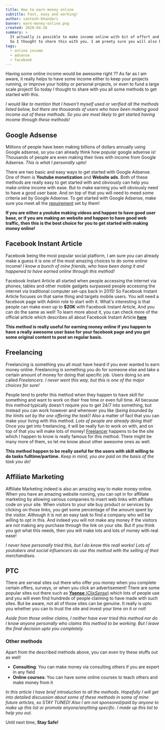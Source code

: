 ```yaml
---
title: How to earn money online
subtitle: Fast, easy and working!
author: santosh-bhandari
banner: earn-money-online.png
created: 2020-04-26
summary: >
  It actually is possible to make income online with bit of effort and dedication. I am personally making some money online doing stuffs I like.
  So I thought to share this with you. I am preety sure you will also be able to do so!
tags:
  - online income
  - adsense
  - facebook
---
```


Having some online income would be awesome right ?? As far as I am aware, it really helps to have some income either to keep your projects running, or improve your hobby or personal projects, or even to fund a large scale project! So today I thought to share with you all some methods to get started with this.

_I would like to mention that I haven't myself used or verified all the methods listed below, but there are thousands of users who have been making good income out of these methods. So you are most likely to get started having income through these methods!_

## **Google Adsense**

Millions of people have been making billions of dollars annually using Google adsense, so you can already think how popular google adsense is! Thousands of people are even making their lives with income from Google Adsense. _This is what I personally upto!_

There are two basic and easy ways to get started with Google Adsense. One of them is **Youtube monetization** and **Website ads**. Both of these methods are really easy to get started with and obviously can help you make online income with ease. But to make earning you will obviously need to have a good user base. And on top of that you will need to meed some criteria set by Google Adsense. To get started with Google Adsense, make sure you meet all the [requirement](https://support.google.com/adsense/answer/9724?hl=en) set by them!

**If you are either a youtube making videos and happen to have good user base, or if you are making an website and happen to have good web traffic, then this is the best choice for you to get started with making money online!**

## **Facebook Instant Article**

Facebook being the most popular social platform, I am sure you can already make a guess it is one of the most amazing choices to do some online income! _I know a bunch of mine friends, who have been doing it and happened to have earned online through this method!_

Facebook Instant Article all started when people accessing the internet via phones, tables and other mobile gadgets surpassed people accessing the internet via traditional computer set-ups back in 2015! So Facebook Instant Article focuses on that same thing and targets mobile users. You will need a facebook page with Admin role to start with it. What's interesting is that people can make even up to **$20K** with Facebook Instant Article, And you can do the same as well! To learn more about it, you can check more of the official article which describes all about Facebook Instant Article [**here**](https://instantarticles.fb.com)

**This method is really useful for earning money online if you happen to have a really awesome user base for your facebook page and you got some original content to post on regular basis.**

## **Freelancing**

Freelancing is something you all must have heard if you ever wanted to earn money online. Freelancing is something you do for someone else and take a certain amount of money for doing that specific job. Users doing so are called _Freelancers_. _I never went this way, but this is one of the major choices for sure!_

People tend to prefer this method when they happen to have skill for something and want to work on their free time or even full time. All because this method typically doesn't require you to get 24/7 into something, but instead you can work however and whenever you like (_being bounded by the limits set by the one offering the task_)! Also a matter of fact that you can make your living with this method. _Lots of people are already doing that!_ Once you get into freelancing, it will be really fun to work on with, and on top of that you will make lots of money! [Freelancer](https://freelancer.com) happens to be the site which I happen to know is really famous for this method. There might be many more of them, so let me know about other awesome ones as well.

**This method happen to be really useful for the users with skill willing to do tasks fulltime/partime.** _Keep in mind, you are paid on the basis of the task you do!_

## **Affiliate Marketing**

Affiliate Marketing indeed is also an amazing way to make money online. When you have an amazing website running, you can opt in for affiliate marketing by allowing various companies to insert web links with affiliate code on your site. When visitors to your site buy product or services by clicking on those links, you get some percentage of the amount spent by the visitor. Although it is not an easy task to find a company who will be willing to opt in this. And indeed you will not make any money if the visitors are not making any purchase through the link on your site. But if you think you got what this needs, then you will make lots and lots of money with real ease!

_I never have personally tried this, but I do know this reall works! Lots of youtubers and social influencers do use this method with the selling of their merchandises._

## **PTC**

There are serveal sites out there who offer you money when you complete certain offers, surveys, or when you click an advertisement! There are some popular sites out there such as [**Ysense** (_ClixSense_)](https://www.ysense.com/) which lots of people use and you will even find hundreds of people claiming to have made with such sites. But be aware, not all of those sites can be genuine. It really is upto you whether you can to trust the site and invest your time on it or not!

_Aside from those online claims, I neither have ever tried this method nor do I know anyone personally who claims this method to be working. But I leave the final decision upto you completely._

### Other methods

Apart from the described methods above, you can even try these stuffs out as well!

- **Consulting**: You can make money via consulting others if you are expert in any field
- **Online courses**: You can have some online courses to teach others and make money from it

_In this article I have brief introduction to all the methods. Hopefully I will get into detailed discussion about some of these methods in some of mine future articles, so STAY TUNED! Also I am not sponsored/paid by anyone to make up this list or promote anyone/anything specific. I made up this list to help you out._

Until next time, **Stay Safe!**
